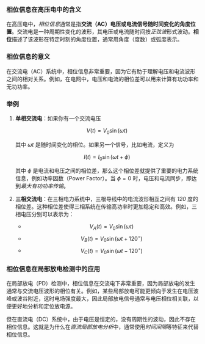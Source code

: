 ### 相位信息在高压电中的含义

在高压电中，*相位信息*通常是指**交流（AC）电压或电流信号随时间变化的角度位置**。交流电是一种周期性变化的波形，其电压或电流随时间按*正弦波*形式波动。**相位**描述了该波形在特定时刻的角度位置，通常用角度（度数）或弧度表示。

### 相位信息的意义
在交流电（AC）系统中，相位信息非常重要，因为它有助于理解电压和电流波形之间的相对关系。例如，在电网中，电压和电流的相位差可以用来计算有功功率和无功功率。

### 举例

1. **单相交流电**：如果你有一个交流电压 

   $$ 
   V(t) = V_0 \sin(\omega t) 
   $$

   其中 $\omega t$ 是随时间变化的相位。如果另一个信号，比如电流，定义为 

   $$ 
   I(t) = I_0 \sin(\omega t + \phi) 
   $$

   其中 $\phi$ 是电流和电压之间的相位差，那么这个相位差就提供了重要的电力系统信息，例如功率因数（Power Factor）。当 $\phi = 0$ 时，电压和电流同步，即达到*最大有功功率传输*。

2. **三相交流电**：在三相电力系统中，三根导线中的电流波形相互之间有 *120* 度的相位差。这种相位差使得三相系统在传输高功率时更加稳定和高效。例如，三相电压分别可以表示为：

   - $$ V_A(t) = V_0 \sin(\omega t) $$
   - $$ V_B(t) = V_0 \sin(\omega t + 120^\circ) $$
   - $$ V_C(t) = V_0 \sin(\omega t - 120^\circ) $$

### 相位信息在局部放电检测中的应用

在局部放电（PD）检测中，相位信息在交流电下非常重要，因为局部放电的发生通常与交流电压波形的相位有关。例如，某些局部放电可能更倾向于发生在电压波峰或波谷附近，这时电场强度最大，因此局部放电信号通常与电压相位相关联，以便更好地分析和定位放电源。

但在直流电（DC）系统中，由于电压是恒定的，没有周期性的波动，因此不存在相位信息。这就是为什么在*直流局部放电分析*中，通常使用*时间间隔*等特征来代替相位信息。
